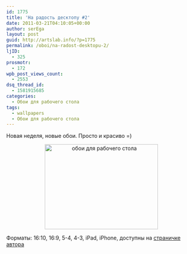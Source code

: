 ```yaml
---
id: 1775
title: 'На радость десктопу #2'
date: 2011-03-21T04:10:05+00:00
author: serEga
layout: post
guid: http://artslab.info/?p=1775
permalink: /oboi/na-radost-desktopu-2/
ljID:
  - 325
prosmotr:
  - 172
wpb_post_views_count:
  - 2553
dsq_thread_id:
  - 1581915685
categories:
  - Обои для рабочего стола
tags:
  - wallpapers
  - Обои для рабочего стола
---
```

Новая неделя, новые обои. Просто и красиво =)
  


<center>
  <a href="http://artslab.info/wp-content/uploads/Guist-16-10.jpg"><img src="http://artslab.info/wp-content/uploads/guist_by_fatezoom-d3ajrjc-300x225.jpg" alt="обои для рабочего стола" title="guist_by_fatezoom-d3ajrjc" width="300" height="225" class="alignnone size-medium wp-image-1776" srcset="http://img.artslab.info/guist_by_fatezoom-d3ajrjc-300x225.jpg 300w, http://img.artslab.info/guist_by_fatezoom-d3ajrjc.jpg 800w" sizes="(max-width: 300px) 100vw, 300px" /></a>
</center>


  
Форматы: 16:10, 16:9, 5-4, 4-3, iPad, iPhone, доступны на <a href="http://fatezoom.deviantart.com/art/Guist-199116840" target="_blank">страничке автора</a>